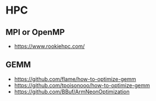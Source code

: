 # HPC

## MPI or OpenMP
* https://www.rookiehpc.com/

## GEMM
* https://github.com/flame/how-to-optimize-gemm
* https://github.com/tpoisonooo/how-to-optimize-gemm
* https://github.com/BBuf/ArmNeonOptimization
